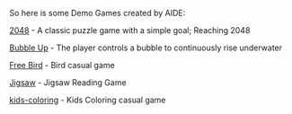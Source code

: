 So here is some Demo Games created by AIDE:

[2048](./2048/index.html) - A classic puzzle game with a simple goal; Reaching 2048

[Bubble Up](./bubble-up/index.html) - The player controls a bubble to continuously rise underwater

[Free Bird](./free-birds/index.html) - Bird casual game

[Jigsaw](./jigsaw/index.html)  - Jigsaw Reading Game

[kids-coloring](./kids-coloring/index.html) - Kids Coloring casual game
